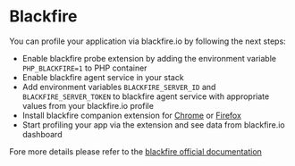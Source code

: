 # Blackfire

You can profile your application via blackfire.io by following the next steps:

* Enable blackfire probe extension by adding the environment variable `PHP_BLACKFIRE=1` to PHP container
* Enable blackfire agent service in your stack
* Add environment variables `BLACKFIRE_SERVER_ID` and `BLACKFIRE_SERVER_TOKEN` to blackfire agent service with appropriate values from your blackfire.io profile
* Install blackfire companion extension for [Chrome](https://blackfire.io/docs/integrations/chrome) or [Firefox](https://blackfire.io/docs/integrations/firefox)
* Start profiling your app via the extension and see data from blackfire.io dashboard

Fore more details please refer to the [blackfire official documentation](https://blackfire.io/docs/introduction)

